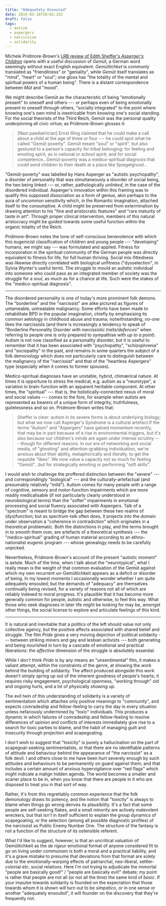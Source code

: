 ```yaml
---
title: "Adequately Ensouled"
date: 2019-03-16T20:02:33Z
draft: false
tags:
  - autism
  - aspergers
  - narcissism
  - solidarity
---
```

Michele Pridmore-Brown's [LRB review of Edith Sheffer's _Asperger's Children_](https://www.lrb.co.uk/v41/n06/michele-pridmore-brown/unfeeling-malice) opens with a useful discussion of _Gem&uuml;t_, a German word seemingly without exact English equivalent. _Gem&uuml;tlichket_ is commonly translated as "friendliness" or "geniality", while _Gem&uuml;t_ itself translates as "mind", "heart" or "soul"; one gloss has "the totality of the mental and spiritual powers of a human being". There is a distant correspondence between _M&uuml;t_ and "mood".

We might describe Gem&uuml;t as the characteristic of being "emotionally present" to oneself and others --- or perhaps even of being emotionally present to oneself _through_ others, "socially integrated" to the point where knowing one's own mind is inextricable from knowing one's social standing. For the social theorists of the Third Reich, Gem&uuml;t was the personal quality underpinning all civic virtue; as Pridmore-Brown glosses it:

> [Nazi paediatrician] Ernst Illing claimed that he could make a call about a child at the age of three or four --- he could spot what he called "Gem&uuml;t poverty". Gem&uuml;t meant "soul" or "spirit", but also gestured to a person's capacity for tribal belonging: for feeling and emoting spirit, as in national or school spirit; and for social competence...Gem&uuml;t-poverty was a medico-spiritual diagnosis that could send children to their death at a place like Spiegelgrund...

"Gem&uuml;t-poverty" was labelled by Hans Asperger as "autistic psychopathy", a disorder of personality that was simultaneously a disorder of social being, the two being linked --- or, rather, pathologically _unlinked_, in the case of the disordered individual. Asperger's innovation within this framing was to qualify this supposed dissociation as a form of genius, akin perhaps to the aura of uncommon sensitivity which, in the Romantic imagination, attached itself to the consumptive. A child might be preserved from extermination by drawing attention to his "fine and aristocratic features" and "rare maturity of taste in art". Through proper clinical intervention, members of this natural aristocracy might be guided towards some useful function within the organic totality of the Reich.

Pridmore-Brown notes the tone of self-conscious benevolence with which this eugenicist classification of children and young people --- "developing" humans, we might say --- was formulated and applied. Fitness for incorporation in the spiritual community of the German people was directly equivalent to fitness for life, for full human thriving. Social mis-fittedness was likewise directly correlated with biological unfitness ("dysselection", in Sylvia Wynter's useful term). The struggle to mould an autistic individual into someone who could pass as an integrated member of society was the struggle for a _soul_, as much as for a chance at life. Such were the stakes of the "medico-spiritual diagnosis".

---

The disordered personality is one of today's more prominent folk demons. The "borderline" and the "narcissist" are alike pictured as figures of untameable, untreatable malignancy. Some efforts have been made to rehabilitate BPD in the popular imagination, chiefly by emphasising its common aetiology in childhood abuse and trauma; notwithstanding, _no-one_ likes the narcissists (and there is increasingly a tendency to speak of "Borderline Personality Disorder _with narcissistic traits/defences_" when referring to people one is only prepared to sympathise with _up to a point_). Autism is not now classified as a personality disorder, but it is useful to remember that it has been associated with "psychopathy", "schizophrenia" and "sociopathy" in the past, and remains in some quarters the subject of a folk demonology which does not particularly care to distinguish between the malignancy of the "narcissist" and that of the "heartless Aspergers" type (especially when it comes to former spouses).

Medico-spiritual diagnoses have an unstable, hybrid, chim&aelig;rical nature. At times it is opportune to stress the medical, e.g. autism as a "neurotype", a variation in brain-function with an apparent heritable component. At other times, the "spiritual" --- that is, the holistically-connected nexus of moral and social values --- comes to the fore, for example when autists are represented as bearers of a unique form of integrity, truthfulness, guilelessness and so on. Pridmore-Brown writes that:

> Sheffer is clear: autism in its severe forms is about underlying biology; but what we now call Asperger's Syndrome is a cultural artefact.If the terms "Autism" and "Aspergers" have gained momentum recently, that may be in part because of a rise in environmental triggers, but it's also because our children's minds are again under intense scrutiny --- though for different reasons. In our era of networking and social media, of "ghosting" and attention-grabbing individuation, we're anxious about their ability, metaphorically and literally, to get the requisite "likes". We now value a capacity not so much for feeling "Gem&uuml;t"...but for strategically emoting or performing "soft skills".

I would wish to challenge the proffered distinction between the "severe" --- and correspondingly "biological" --- and the culturally-artefactual (and presumably relatively "mild"). Autism comes for many people with a range of cognitive, sensory and motor-function impairments which are more readily medicalisable (if not particularly clearly understood in neurobiological terms) than the "softer" impairments in emotional processing and social fluency associated with Aspergers. Talk of a "spectrum" is meant to bridge the gap between these two realms of (dys)function; but as spectrum-talk often does, it projects into the domain under observation a "coherence in contradiction" which originates in a theoretical problematic. Both the distinctions in play, and the terms brought in to smooth them over, are artefacts of a theoretical synthesis --- the "medico-spiritual" grading of human material according to an ethno-nationalist eugenic program --- whose genealogy needs to be carefully unpicked.

Nevertheless, Pridmore-Brown's account of the present "autistic moment" is astute. Much of the time, when I talk about the "neurotypical", what I really mean is the weight of that common evaluation of the Gem&uuml;t against which my own recurrent un-Gem&uuml;tlichkeit appears as a deficit or disorder of being. In my lowest moments I occasionally wonder whether I am quite adequately ensouled; but the demands of "adequacy" are themselves continually being revised, for a variety of reasons not all of which are reliably indexed to moral progress. It's plausible that it has become more generally common for people, autistic and otherwise, to feel this way. What those who seek diagnoses in later life might be looking for may be, amongst other things, the social license to explore and articulate feelings of this kind.

---

It is natural and inevitable that a politics of the left should value not only collective agency, but the positive affects associated with shared belief and struggle. The film _Pride_ gives a very moving depiction of political solidarity --- between striking miners and gay and lesbian activists --- both generating and being nourished in turn by a cascade of emotional and practical liberations: the _affective_ dimension of the struggle is absolutely essential.

While I don't think _Pride_ is by any means an "unsentimental" film, it makes a valiant attempt, within the constraints of the genre, at showing the _work_ behind the building of solidarity. The affect produced alongside this work doesn't simply spring up out of the inherent goodness of people's hearts; it requires risky engagement, psychological openness, "working through" old and ongoing hurts, and a lot of physically _showing up_.

The evil twin of this understanding of solidarity is a variety of sentimentalism which attaches only positive meanings to "community", and expects comradeship and fellow-feeling to carry the day in every situation unless nefariously undermined by "toxic" individuals. This produces a dynamic in which failures of comradeship and fellow-feeling to resolve differences of opinion and conflicts of interests immediately give rise to a search for toxic parties to blame, and the habit of managing guilt and insecurity through projection and scapegoating.

I don't wish to suggest that "toxicity" is purely a hallucination on the part of scapegoat-seeking sentimentalists, or that there are no identifiable patterns of attitude and behaviour behind the appearance of "the narcissist" as a folk devil. I and others close to me have been hurt severely enough by such attitudes and behaviours to be permanently on guard against them; and that includes a certain amount of anxious hypervigilance over "red flags" which might indicate a malign hidden agenda. The world becomes a smaller and scarier place to be in, when you know that there are people in it who are disposed to treat you in that sort of way.

Rather, it's from this regrettably common experience that the folk demonology draws its potency, and the notion that "toxicity" is always to blame when things go wrong derives its plausibility. It's a fact that some people are self-seeking flakes, and a small minority are actively malevolent wreckers, but that isn't in itself sufficient to explain the group dynamics of scapegoating, or the selection (among all possible diagnostic profiles) of the narcissist as Public Enemy Number One. The structure of the fantasy is not a function of the structure of its ostensible referent.

What I'd like to suggest, however, is that an uncritical valuation of Gem&uuml;tlichkeit as the _de rigeur_ emotional format of anyone considered fit to go on living under communism is both a moral and a practical liability, and it's a grave mistake to presume that deviations from that format are solely due to the emotionally-warping effects of patriarchal, neo-liberal, settler-colonial etc. social relations. Here I'm not trying to adjudicate the immortal "people are basically good!" / "people are basically evil!" debate; my point is rather that people are not all (or not all the time) the same kind of _basic_. If your impulse towards solidarity is founded on the expectation that those towards whom it is shown will turn out to be _simpatico_, or in one sense or another "adequately ensouled", it will founder on the discovery that they're frequently not.
